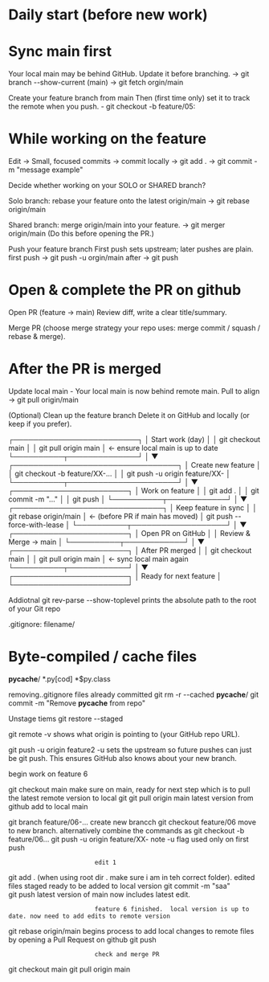# Daily start (before new work)

# Sync main first
Your local main may be behind GitHub. Update it before branching. -> git branch --show-current (main) -> git fetch orgin/main

Create your feature branch from main
Then (first time only) set it to track the remote when you push. - git checkout -b feature/05:


# While working on the feature

Edit → Small, focused commits → commit locally -> git add . -> git commit -m "message example"


Decide whether working on your SOLO or SHARED branch?

Solo branch: rebase your feature onto the latest origin/main -> git rebase origin/main

Shared branch: merge origin/main into your feature. -> git merger origin/main
(Do this before opening the PR.)

Push your feature branch
First push sets upstream; later pushes are plain.
first push -> git push -u orgin/main
after -> git push



# Open & complete the PR on github

Open PR (feature → main)
Review diff, write a clear title/summary.

Merge PR (choose merge strategy your repo uses: merge commit / squash / rebase & merge).

# After the PR is merged

Update local main -
Your local main is now behind remote main. Pull to align -> git pull origin/main

(Optional) Clean up the feature branch
Delete it on GitHub and locally (or keep if you prefer).


 ┌─────────────────────────┐
 │ Start work (day)        │
 │   git checkout main     │
 │   git pull origin main  │   ← ensure local main is up to date
 └──────────┬──────────────┘
            │
            ▼
┌─────────────────────────────────┐
 │ Create new feature              │
 │   git checkout -b feature/XX-...  │
 │   git push -u origin feature/XX-  │
 └──────────┬──────────────────────┘
            │
            ▼
 ┌───────────────────────┐
 │ Work on feature       │
 │   git add .             │
 │   git commit -m "..."   │
 │   git push              │
 └──────────┬────────────┘
            │
            ▼
 ┌──────────────────────────────┐
 │ Keep feature in sync        │
 │   git rebase origin/main      │   ← (before PR if main has moved)
 │   git push --force-with-lease │
 └──────────┬───────────────────┘
            │
            ▼
 ┌───────────────────────┐
 │ Open PR on GitHub      │
 │ Review & Merge → main  │
 └──────────┬────────────┘
            │
            ▼
 ┌───────────────────────┐
 │ After PR merged        │
 │   git checkout main       │
 │   git pull origin main    │  ← sync local main again
 └──────────┬────────────┘
            │
            ▼
 ┌───────────────────────┐
 │ Ready for next feature │
 └───────────────────────┘


 Addiotnal 
 git rev-parse --show-toplevel          prints the absolute path to the root of your Git repo


.gitignore:
filename/
# Byte-compiled / cache files
__pycache__/
*.py[cod]
*$py.class

removing..gitignore files already committed
git rm -r --cached __pycache__/
git commit -m "Remove __pycache__ from repo"

Unstage tiems
git restore --staged <filepath or folder name>


git remote -v           shows what origin is pointing to (your GitHub repo URL).

git push -u origin feature2         -u sets the upstream so future pushes can just be git push. This ensures GitHub also knows about your new branch.




begin work on feature 6


git checkout main           make sure on main, ready for next step which is to pull the latest remote version to local git
git pull origin main        latest version from github add to local main

git branch feature/06-...   create new brancch
git checkout feature/06     move to new branch. alternatively combine the commands as git checkout -b feature/06...
git push -u origin feature/XX-    note -u flag used only on first push

                            edit 1
git add .                   (when using root dir . make sure i am in teh correct folder).  edited files staged ready to be added to local version
git commit -m "saa"         
git push                    latest version of main now includes latest edit. 

                            feature 6 finished.  local version is up to date. now need to add edits to remote version
git rebase origin/main      begins process to add local changes to remote files by opening a Pull Request on github
git push

                            check and merge PR

git checkout main
git pull origin main
